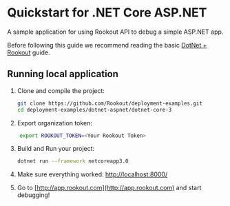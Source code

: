 # Quickstart for .NET Core ASP.NET

A sample application for using Rookout API to debug a simple ASP.NET app.

Before following this guide we recommend reading the basic [DotNet + Rookout] guide.

## Running local application

1. Clone and compile the project:
     ```bash
    git clone https://github.com/Rookout/deployment-examples.git
    cd deployment-examples/dotnet-aspnet/dotnet-core-3
    ```
2. Export organization token:
```bash
 	export ROOKOUT_TOKEN=<Your Rookout Token>
```

3. Build and Run your project:
    ```bash
    dotnet run --framework netcoreapp3.0
    ```
4. Make sure everything worked: [http://localhost:8000/](http://localhost:8000/)

5. Go to [http://app.rookout.com](http://app.rookout.com) and start debugging! 

[DotNet + Rookout]: https://docs.rookout.com/docs/dotnet-setup/
